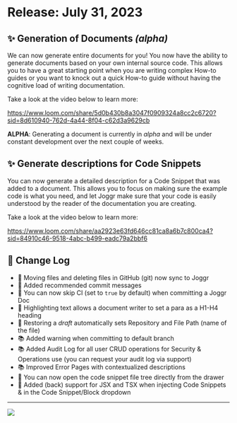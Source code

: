 <!--@@joggrdoc@@-->
<!-- @joggr:version(v1):end -->
<!-- @joggr:warning:start -->
<!-- 
  _   _   _    __        __     _      ____    _   _   ___   _   _    ____     _   _   _ 
 | | | | | |   \ \      / /    / \    |  _ \  | \ | | |_ _| | \ | |  / ___|   | | | | | |
 | | | | | |    \ \ /\ / /    / _ \   | |_) | |  \| |  | |  |  \| | | |  _    | | | | | |
 |_| |_| |_|     \ V  V /    / ___ \  |  _ <  | |\  |  | |  | |\  | | |_| |   |_| |_| |_|
 (_) (_) (_)      \_/\_/    /_/   \_\ |_| \_\ |_| \_| |___| |_| \_|  \____|   (_) (_) (_)
                                                              
This document is managed by Joggr. Editing this document could break Joggr's core features, i.e. our 
ability to auto-maintain this document. Please use the Joggr editor to edit this document 
(link at bottom of the page).
-->
<!-- @joggr:warning:end -->
# Release: July 31, 2023

## ✨ Generation of Documents *(alpha)*

We can now generate entire documents for you! You now have the ability to generate documents based on your own internal source code. This allows you to have a great starting point when you are writing complex How-to guides or you want to knock out a quick How-to guide without having the cognitive load of writing documentation.

Take a look at the video below to learn more:

<https://www.loom.com/share/5d0b430b8a3047f0909324a8cc2c6720?sid=8d610940-762d-4a44-8f04-c62d3a9629cb>

**ALPHA**: Generating a document is currently in *alpha* and will be under constant development over the next couple of weeks.

## ✨ Generate descriptions for **Code Snippets**

You can now generate a detailed description for a Code Snippet that was added to a document. This allows you to focus on making sure the example code is what you need, and let Joggr make sure that your code is easily understood by the reader of the documentation you are creating.

Take a look at the video below to learn more:

<https://www.loom.com/share/aa2923e63fd646cc81ca8a6b7c800ca4?sid=84910c46-9518-4abc-b499-eadc79a2bbf6>

## 📒 Change Log

*   💚 Moving files and deleting files in GitHub (git) now sync to Joggr
*   💚 Added recommended commit messages
*   💚 You can now skip CI (set to `true` by default) when committing a Joggr Doc
*   💚 Highlighting text allows a document writer to set a para as a H1-H4 heading
*   💚 Restoring a *draft* automatically sets Repository and File Path (name of the file)
*   📚 Added warning when committing to default branch
*   📚 Added Audit Log for all user CRUD operations for Security & Operations use (you can request your audit log via support)
*   📚 Improved Error Pages with contextualized descriptions
*   🐛 You can now open the code snippet file tree directly from the drawer
*   🐛 Added (back) support for JSX and TSX when injecting Code Snippets & in the Code Snippet/Block dropdown

<!-- @joggr:editLink(3ae63649-c922-47eb-86f8-2fe16b234285):start -->
---
<a href="https://app.joggr.io/app/documents/3ae63649-c922-47eb-86f8-2fe16b234285/edit" alt="Edit doc on Joggr">
  <img src="https://storage.googleapis.com/joggr-public-assets/github/badges/edit-document-badge.svg" />
</a>
<!-- @joggr:editLink(3ae63649-c922-47eb-86f8-2fe16b234285):end -->
